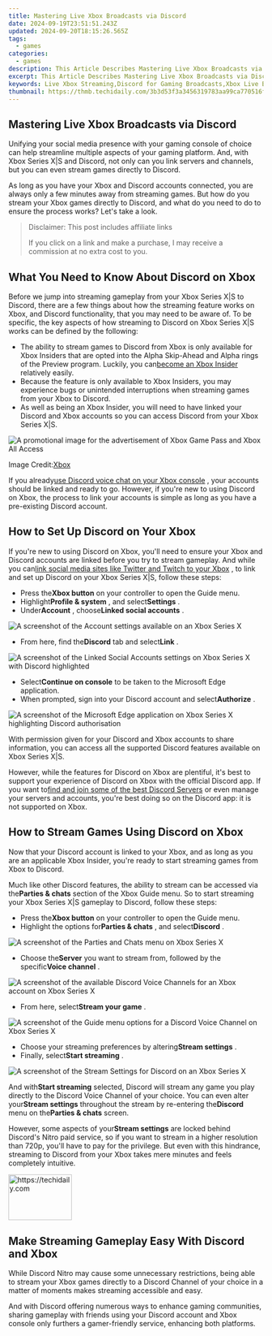 ```yaml
---
title: Mastering Live Xbox Broadcasts via Discord
date: 2024-09-19T23:51:51.243Z
updated: 2024-09-20T18:15:26.565Z
tags:
  - games
categories:
  - games
description: This Article Describes Mastering Live Xbox Broadcasts via Discord
excerpt: This Article Describes Mastering Live Xbox Broadcasts via Discord
keywords: Live Xbox Streaming,Discord for Gaming Broadcasts,Xbox Live Broadcasting Tips,Professional Xbox Streamer Guide,Discord Broadcast Setup for Gamers,Xbox Gaming Live Streaming Tricks,Discord Broadcasting Best Practices
thumbnail: https://thmb.techidaily.com/3b3d53f3a3456319783aa99ca770516fad2e58dbe2bd45f2ec6f3eb305fb3d58.png
---
```


## Mastering Live Xbox Broadcasts via Discord

 Unifying your social media presence with your gaming console of choice can help streamline multiple aspects of your gaming platform. And, with Xbox Series X|S and Discord, not only can you link servers and channels, but you can even stream games directly to Discord.

 As long as you have your Xbox and Discord accounts connected, you are always only a few minutes away from streaming games. But how do you stream your Xbox games directly to Discord, and what do you need to do to ensure the process works? Let's take a look.

>  Disclaimer: This post includes affiliate links
>
>  If you click on a link and make a purchase, I may receive a commission at no extra cost to you.
>

## What You Need to Know About Discord on Xbox

 Before we jump into streaming gameplay from your Xbox Series X|S to Discord, there are a few things about how the streaming feature works on Xbox, and Discord functionality, that you may need to be aware of. To be specific, the key aspects of how streaming to Discord on Xbox Series X|S works can be defined by the following:

* The ability to stream games to Discord from Xbox is only available for Xbox Insiders that are opted into the Alpha Skip-Ahead and Alpha rings of the Preview program. Luckily, you can[become an Xbox Insider](https://www.makeuseof.com/how-to-join-xbox-insider/) relatively easily.
* Because the feature is only available to Xbox Insiders, you may experience bugs or unintended interruptions when streaming games from your Xbox to Discord.
* As well as being an Xbox Insider, you will need to have linked your Discord and Xbox accounts so you can access Discord from your Xbox Series X|S.

![A promotional image for the advertisement of Xbox Game Pass and Xbox All Access](https://static1.makeuseofimages.com/wordpress/wp-content/uploads/2023/06/xbox-game-pass-stock-image.jpg)

 Image Credit:[Xbox](https://www.xbox.com/en-us/xbox-game-pass)

 If you already[use Discord voice chat on your Xbox console](https://www.makeuseof.com/use-discord-voice-chat-xbox-console/) , your accounts should be linked and ready to go. However, if you're new to using Discord on Xbox, the process to link your accounts is simple as long as you have a pre-existing Discord account.

## How to Set Up Discord on Your Xbox

 If you're new to using Discord on Xbox, you'll need to ensure your Xbox and Discord accounts are linked before you try to stream gameplay. And while you can[link social media sites like Twitter and Twitch to your Xbox](https://www.makeuseof.com/xbox-how-to-link-social-accounts/) , to link and set up Discord on your Xbox Series X|S, follow these steps:

* Press the**Xbox button** on your controller to open the Guide menu.
* Highlight**Profile & system** , and select**Settings** .
* Under**Account** , choose**Linked social accounts** .

![A screenshot of the Account settings available on an Xbox Series X](https://static1.makeuseofimages.com/wordpress/wp-content/uploads/2023/08/linked-social-accounts.jpg)

* From here, find the**Discord** tab and select**Link** .

![A screenshot of the Linked Social Accounts settings on Xbox Series X with Discord highlighted](https://static1.makeuseofimages.com/wordpress/wp-content/uploads/2023/08/link-discord.jpg)

* Select**Continue on console** to be taken to the Microsoft Edge application.
* When prompted, sign into your Discord account and select**Authorize** .

![A screenshot of the Microsoft Edge application on Xbox Series X highlighting Discord authorisation](https://static1.makeuseofimages.com/wordpress/wp-content/uploads/2023/08/authorize.jpg)

 With permission given for your Discord and Xbox accounts to share information, you can access all the supported Discord features available on Xbox Series X|S.

 However, while the features for Discord on Xbox are plentiful, it's best to support your experience of Discord on Xbox with the official Discord app. If you want to[find and join some of the best Discord Servers](https://www.makeuseof.com/tag/how-to-find-best-discord-servers/) or even manage your servers and accounts, you're best doing so on the Discord app: it is not supported on Xbox.

## How to Stream Games Using Discord on Xbox

 Now that your Discord account is linked to your Xbox, and as long as you are an applicable Xbox Insider, you're ready to start streaming games from Xbox to Discord.

 Much like other Discord features, the ability to stream can be accessed via the**Parties & chats** section of the Xbox Guide menu. So to start streaming your Xbox Series X|S gameplay to Discord, follow these steps:

* Press the**Xbox button** on your controller to open the Guide menu.
* Highlight the options for**Parties & chats** , and select**Discord** .

![A screenshot of the Parties and Chats menu on Xbox Series X](https://static1.makeuseofimages.com/wordpress/wp-content/uploads/2023/08/parties-and-chats.jpg)

* Choose the**Server** you want to stream from, followed by the specific**Voice channel** .

![A screenshot of the available Discord Voice Channels for an Xbox account on Xbox Series X](https://static1.makeuseofimages.com/wordpress/wp-content/uploads/2023/08/discord-voice-channels.jpg)

* From here, select**Stream your game** .

![A screenshot of the Guide menu options for a Discord Voice Channel on Xbox Series X](https://static1.makeuseofimages.com/wordpress/wp-content/uploads/2023/08/start-streaming-initial.jpg)

* Choose your streaming preferences by altering**Stream settings** .
* Finally, select**Start streaming** .

![A screenshot of the Stream Settings for Discord on an Xbox Series X](https://static1.makeuseofimages.com/wordpress/wp-content/uploads/2023/08/stream-settings.jpg)

 And with**Start streaming** selected, Discord will stream any game you play directly to the Discord Voice Channel of your choice. You can even alter your**Stream settings** throughout the stream by re-entering the**Discord** menu on the**Parties & chats** screen.

 However, some aspects of your**Stream settings** are locked behind Discord's Nitro paid service, so if you want to stream in a higher resolution than 720p, you'll have to pay for the privilege. But even with this hindrance, streaming to Discord from your Xbox takes mere minutes and feels completely intuitive.

<!-- affiliate ads begin -->
<a href="https://aligracehair.sjv.io/c/5597632/2135395/19272" target="_top" id="2135395">
  <img src="//a.impactradius-go.com/display-ad/19272-2135395" border="0" alt="https://techidaily.com" width="125" height="90"/>
</a>
<img height="0" width="0" src="https://aligracehair.sjv.io/i/5597632/2135395/19272" style="position:absolute;visibility:hidden;" border="0" />
<!-- affiliate ads end -->

## Make Streaming Gameplay Easy With Discord and Xbox

 While Discord Nitro may cause some unnecessary restrictions, being able to stream your Xbox games directly to a Discord Channel of your choice in a matter of moments makes streaming accessible and easy.

 And with Discord offering numerous ways to enhance gaming communities, sharing gameplay with friends using your Discord account and Xbox console only furthers a gamer-friendly service, enhancing both platforms.

<ins class="adsbygoogle"
     style="display:block"
     data-ad-format="autorelaxed"
     data-ad-client="ca-pub-7571918770474297"
     data-ad-slot="1223367746"></ins>

<ins class="adsbygoogle"
     style="display:block"
     data-ad-client="ca-pub-7571918770474297"
     data-ad-slot="8358498916"
     data-ad-format="auto"
     data-full-width-responsive="true"></ins>




